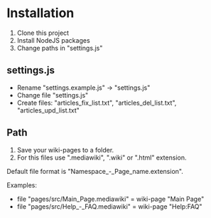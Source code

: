 # Installation

1. Clone this project
2. Install NodeJS packages
3. Change paths in "settings.js"

## settings.js

* Rename "settings.example.js" -> "settings.js"
* Change file "settings.js"
* Create files: "articles_fix_list.txt", "articles_del_list.txt", "articles_upd_list.txt"

## Path

1. Save your wiki-pages to a folder.
2. For this files use ".mediawiki", ".wiki" or ".html" extension.

Default file format is "Namespace_-_Page_name.extension".

Examples:

* file "pages/src/Main_Page.mediawiki" = wiki-page "Main Page"
* file "pages/src/Help_-_FAQ.mediawiki" = wiki-page "Help:FAQ"